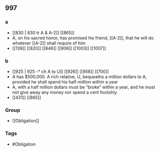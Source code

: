 ## 997
### a
- [[830 | 830 tr A &amp; A-2]] [[865]] 
- A, on his sacred honor, has promised his friend, [[A-2]], that he will do whatever [[A-2]] shall require of him
- [[139]] [[820]] [[846]] [[906]] [[1003]] [[1007]] 

### b
- [[925 | 925 -* ch A to U]] [[926]] [[958]] [[700]] 
- A has $500,000. A rich relative, U, bequeaths a million dollars to A, provided he shall spend his half-million within a year
- A, with a half million dollars must be “broke” within a year, and he must not give away any money nor spend a cent foolishly
- [[431]] [[865]] 


### Group
- [[Obligation]]

### Tags
- #Obligation

